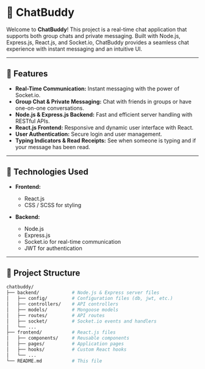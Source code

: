# 💬 ChatBuddy

Welcome to **ChatBuddy**! This project is a real-time chat application that supports both group chats and private messaging. Built with Node.js, Express.js, React.js, and Socket.io, ChatBuddy provides a seamless chat experience with instant messaging and an intuitive UI.


---

## 🚀 Features

- **Real-Time Communication:** Instant messaging with the power of Socket.io.
- **Group Chat & Private Messaging:** Chat with friends in groups or have one-on-one conversations.
- **Node.js & Express.js Backend:** Fast and efficient server handling with RESTful APIs.
- **React.js Frontend:** Responsive and dynamic user interface with React.
- **User Authentication:** Secure login and user management.
- **Typing Indicators & Read Receipts:** See when someone is typing and if your message has been read.

---


## 🔧 Technologies Used

- **Frontend:**
  - React.js
  - CSS / SCSS for styling

- **Backend:**
  - Node.js
  - Express.js
  - Socket.io for real-time communication
  - JWT for authentication 

---

## 📂 Project Structure

```bash
chatbuddy/
├── backend/            # Node.js & Express server files
│   ├── config/         # Configuration files (db, jwt, etc.)
│   ├── controllers/    # API controllers
│   ├── models/         # Mongoose models 
│   ├── routes/         # API routes
│   ├── socket/         # Socket.io events and handlers
│   └── ...
├── frontend/           # React.js files
│   ├── components/     # Reusable components
│   ├── pages/          # Application pages
│   ├── hooks/          # Custom React hooks
│   └── ...
└── README.md           # This file
